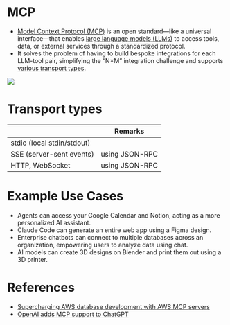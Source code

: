 # MCP
- [Model Context Protocol (MCP)](https://modelcontextprotocol.io/docs/getting-started/intro) is an open standard—like a universal interface—that enables [large language models (LLMs)](../Foundational-Models/LLM.md) to access tools, data, or external services through a standardized protocol. 
- It solves the problem of having to build bespoke integrations for each LLM-tool pair, simplifying the “N×M” integration challenge and supports [various transport types]().

![](https://mintcdn.com/mcp/4ZXF1PrDkEaJvXpn/images/mcp-simple-diagram.png?w=1100&fit=max&auto=format&n=4ZXF1PrDkEaJvXpn&q=85&s=0a319cb6a2504659377de862e889b8da)

# Transport types

|                            | Remarks        |
|----------------------------|----------------|
| stdio (local stdin/stdout) |                |
| SSE (server-sent events)   | using JSON-RPC |
| HTTP, WebSocket            | using JSON-RPC |

# Example Use Cases
- Agents can access your Google Calendar and Notion, acting as a more personalized AI assistant.
- Claude Code can generate an entire web app using a Figma design.
- Enterprise chatbots can connect to multiple databases across an organization, empowering users to analyze data using chat.
- AI models can create 3D designs on Blender and print them out using a 3D printer.

# References
- [Supercharging AWS database development with AWS MCP servers](../AWS-Services/AWSMCP.md)
- [OpenAI adds MCP support to ChatGPT](https://www.reddit.com/r/singularity/comments/1l3bwdi/openai_adds_mcp_support_to_chatgpt/)